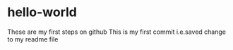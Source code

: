 # hello-world
These are my first steps on github
This is my first commit i.e.saved change to my readme file

